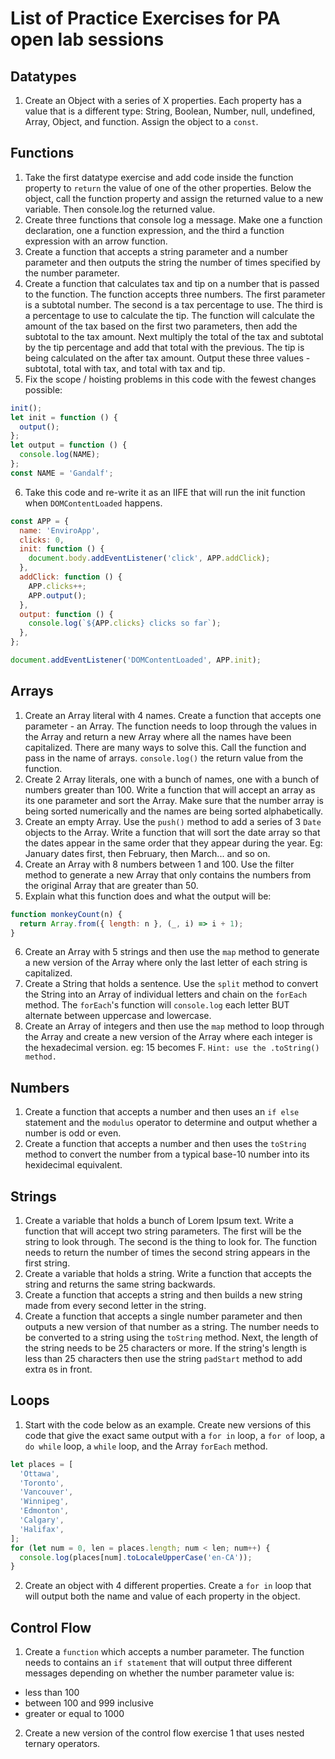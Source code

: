 # List of Practice Exercises for PA open lab sessions

## Datatypes

1. Create an Object with a series of X properties. Each property has a value that is a different type: String, Boolean, Number, null, undefined, Array, Object, and function. Assign the object to a `const`.

## Functions

1. Take the first datatype exercise and add code inside the function property to `return` the value of one of the other properties. Below the object, call the function property and assign the returned value to a new variable. Then console.log the returned value.
2. Create three functions that console log a message. Make one a function declaration, one a function expression, and the third a function expression with an arrow function.
3. Create a function that accepts a string parameter and a number parameter and then outputs the string the number of times specified by the number parameter.
4. Create a function that calculates tax and tip on a number that is passed to the function. The function accepts three numbers. The first parameter is a subtotal number. The second is a tax percentage to use. The third is a percentage to use to calculate the tip. The function will calculate the amount of the tax based on the first two parameters, then add the subtotal to the tax amount. Next multiply the total of the tax and subtotal by the tip percentage and add that total with the previous. The tip is being calculated on the after tax amount. Output these three values - subtotal, total with tax, and total with tax and tip.
5. Fix the scope / hoisting problems in this code with the fewest changes possible:

```js
init();
let init = function () {
  output();
};
let output = function () {
  console.log(NAME);
};
const NAME = 'Gandalf';
```

6. Take this code and re-write it as an IIFE that will run the init function when `DOMContentLoaded` happens.

```js
const APP = {
  name: 'EnviroApp',
  clicks: 0,
  init: function () {
    document.body.addEventListener('click', APP.addClick);
  },
  addClick: function () {
    APP.clicks++;
    APP.output();
  },
  output: function () {
    console.log(`${APP.clicks} clicks so far`);
  },
};

document.addEventListener('DOMContentLoaded', APP.init);
```

## Arrays

1. Create an Array literal with 4 names. Create a function that accepts one parameter - an Array. The function needs to loop through the values in the Array and return a new Array where all the names have been capitalized. There are many ways to solve this. Call the function and pass in the name of arrays. `console.log()` the return value from the function.
2. Create 2 Array literals, one with a bunch of names, one with a bunch of numbers greater than 100. Write a function that will accept an array as its one parameter and sort the Array. Make sure that the number array is being sorted numerically and the names are being sorted alphabetically.
3. Create an empty Array. Use the `push()` method to add a series of 3 `Date` objects to the Array. Write a function that will sort the date array so that the dates appear in the same order that they appear during the year. Eg: January dates first, then February, then March... and so on.
4. Create an Array with 8 numbers between 1 and 100. Use the filter method to generate a new Array that only contains the numbers from the original Array that are greater than 50.
5. Explain what this function does and what the output will be:

```js
function monkeyCount(n) {
  return Array.from({ length: n }, (_, i) => i + 1);
}
```

6. Create an Array with 5 strings and then use the `map` method to generate a new version of the Array where only the last letter of each string is capitalized.
7. Create a String that holds a sentence. Use the `split` method to convert the String into an Array of individual letters and chain on the `forEach` method. The `forEach`'s function will `console.log` each letter BUT alternate between uppercase and lowercase.
8. Create an Array of integers and then use the `map` method to loop through the Array and create a new version of the Array where each integer is the hexadecimal version. eg: 15 becomes F. `Hint: use the .toString() method.`

## Numbers

1. Create a function that accepts a number and then uses an `if else` statement and the `modulus` operator to determine and output whether a number is odd or even.
2. Create a function that accepts a number and then uses the `toString` method to convert the number from a typical base-10 number into its hexidecimal equivalent.

## Strings

1. Create a variable that holds a bunch of Lorem Ipsum text. Write a function that will accept two string parameters. The first will be the string to look through. The second is the thing to look for. The function needs to return the number of times the second string appears in the first string.
2. Create a variable that holds a string. Write a function that accepts the string and returns the same string backwards.
3. Create a function that accepts a string and then builds a new string made from every second letter in the string.
4. Create a function that accepts a single number parameter and then outputs a new version of that number as a string. The number needs to be converted to a string using the `toString` method. Next, the length of the string needs to be 25 characters or more. If the string's length is less than 25 characters then use the string `padStart` method to add extra `0`s in front.

## Loops

1. Start with the code below as an example. Create new versions of this code that give the exact same output with a `for in` loop, a `for of` loop, a `do while` loop, a `while` loop, and the Array `forEach` method.

```js
let places = [
  'Ottawa',
  'Toronto',
  'Vancouver',
  'Winnipeg',
  'Edmonton',
  'Calgary',
  'Halifax',
];
for (let num = 0, len = places.length; num < len; num++) {
  console.log(places[num].toLocaleUpperCase('en-CA'));
}
```

2. Create an object with 4 different properties. Create a `for in` loop that will output both the name and value of each property in the object.

## Control Flow

1. Create a `function` which accepts a number parameter. The function needs to contains an `if statement` that will output three different messages depending on whether the number parameter value is:

- less than 100
- between 100 and 999 inclusive
- greater or equal to 1000

2. Create a new version of the control flow exercise 1 that uses nested ternary operators.
